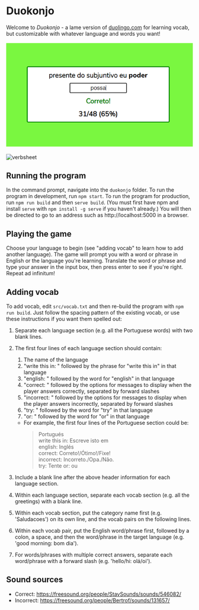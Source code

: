 # Duokonjo
Welcome to *Duokonjo* - a lame version of [duolingo.com](https://www.duolingo.com) for learning vocab, but customizable with whatever language and words you want!
<br><br>
![gameplay](https://raw.githubusercontent.com/BenRStutzman/conjulameos/master/pictures/gameplay.png)
<br><br>
![verbsheet](https://raw.githubusercontent.com/BenRStutzman/conjulameos/master/pictures/vocabSheet.png)
<br>
## Running the program
In the command prompt, navigate into the `duokonjo` folder. To run the program in development, run `npm start`. To run the program for production, run `npm run build` and then `serve build`. (You must first have npm and install `serve` with `npm install -g serve` if you haven't already.) You will then be directed to go to an address such as http://localhost:5000 in a browser.

## Playing the game
Choose your language to begin (see "adding vocab" to learn how to add another language). The game will prompt you with a word or phrase in English or the language you're learning. Translate the word or phrase and type your answer in the input box, then press enter to see if you're right. Repeat ad infinitum!

## Adding vocab
To add vocab, edit `src/vocab.txt` and then re-build the program with `npm run build`. Just follow the spacing pattern of the existing vocab, or use these instructions if you want them spelled out:
1. Separate each language section (e.g. all the Portuguese words) with two blank lines.
2. The first four lines of each language section should contain:
    1. The name of the language
    2. "write this in: " followed by the phrase for "write this in" in that language
    3. "english: " followed by the word for "english" in that language
    4. "correct: " followed by the options for messages to display when the player answers correctly, separated by forward slashes
    5. "incorrect: " followed by the options for messages to display when the player answers incorrectly, separated by forward slashes
    6. "try: " followed by the word for "try" in that language
    7. "or: " followed by the word for "or" in that language

    - For example, the first four lines of the Portuguese section could be:
      > Portugués<br>
      > write this in: Escreve isto em<br>
      > english: Inglés<br>
      > correct: Correto!/Ótimo!/Fixe!<br>
      > incorrect: Incorreto./Opa./Não.<br>
      > try: Tente
      > or: ou
3. Include a blank line after the above header information for each language section.
4. Within each language section, separate each vocab section (e.g. all the greetings)
   with a blank line.
5. Within each vocab section, put the category name first (e.g. 'Saludacoes') on its
   own line, and the vocab pairs on the following lines.
6. Within each vocab pair, put the English word/phrase first, followed by a colon, 
   a space, and then the word/phrase in the target language (e.g. 'good morning: bom dia').
7. For words/phrases with multiple correct answers, separate each word/phrase
   with a forward slash (e.g. 'hello/hi: olá/oi').

## Sound sources
- Correct: https://freesound.org/people/StavSounds/sounds/546082/
- Incorrect: https://freesound.org/people/Bertrof/sounds/131657/
